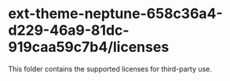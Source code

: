 # ext-theme-neptune-658c36a4-d229-46a9-81dc-919caa59c7b4/licenses

This folder contains the supported licenses for third-party use.
